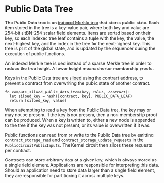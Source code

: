 # Public Data Tree

The Public Data tree is an [indexed Merkle tree](./tree-implementations.md#indexed-merkle-trees) that stores public-state. Each item stored in the tree is a key-value pair, where both key and value are 254-bit altBN-254 scalar field elements. Items are sorted based on their key, so each indexed tree leaf contains a tuple with the key, the value, the next-highest key, and the index in the tree for the next-highest key. This tree is part of the global state, and is updated by the sequencer during the execution of public functions.

An indexed Merkle tree is ued instead of a sparse Merkle tree in order to reduce the tree height. A lower height means shorter membership proofs.

Keys in the Public Data tree are [siloed](./tree-implementations.md#siloing-leaves) using the contract address, to prevent a contract from overwriting the public state of another contract.

<!--
Consider renaming. `data_item` isn't descriptive enough.
`value` isn't used (not really).
-->

```
fn compute_siloed_public_data_item(key, value, contract):
  let siloed_key = hash([contract, key], PUBLIC_DATA_LEAF)
  return [siloed_key, value]
```

When attempting to read a key from the Public Data tree, the key may or may not be present. If the key is not present, then a non-membership proof can be produced. When a key is written to, either a new node is appended to the tree if the key was not present, or its value is overwritten if it was.

Public functions can read from or write to the Public Data tree by emitting `contract_storage_read` and `contract_storage_update_requests` in the `PublicCircuitPublicInputs`. The Kernel circuit then siloes these requests per contract.

Contracts can store arbitrary data at a given key, which is always stored as a single field element. Applications are responsible for interpreting this data. Should an application need to store data larger than a single field element, they are responsible for partitioning it across multiple keys.

<!--
Mike review:

Missing info:
(EDIT: consider putting info that relates generally to the indexed merkle tree inside cryptography/merkle-trees.md)
- A clear struct specifying the contents (name, type, comment) of a leaf preimage.
- Explanation that there's a convention that the key is derived from a "storage slot", but that this is not enforced, and contracts are free to devise keys however they want.
- The tree needs to be pre-populated with the leaf `{ 0, 0, 0}`, right? We should explain how that works.
    - Is it pre-populated with any leaves?
        - Perhaps contracts which must exist at genesis (e.g. the contract class registry and instance deployment contracts) might need to contain state?

- We're missing how the nodes of the tree are computed. Similar boilerplate to my other hash comments (EDIT: put this in cryptography/hashing/):
    - We should specify exactly how this hash is computed.
        - Details of the hash to use, and a domain separator for the hash. We might not know the final hash that we'll use, but we should propose one, and we should probably also give each hash a name.
        - E.g. `compute_parent_node("nullifier parent node".to_field(), left_child, right_child)` where `compute_siloed_nullifier = pedersen_hash` (for now. Poseidon eventually, iiuc. Perhaps we should write this spec to state Poseidon).

Pseudocode/algorithms for insertion, batch insertion, membership proofs, non-membership proofs, so that the security of our approach can be validated. We should discuss the best way to consistently present such information, for all sections of the protocol specs. (EDIT: put this in cryptography/merkle-trees)
 -->
